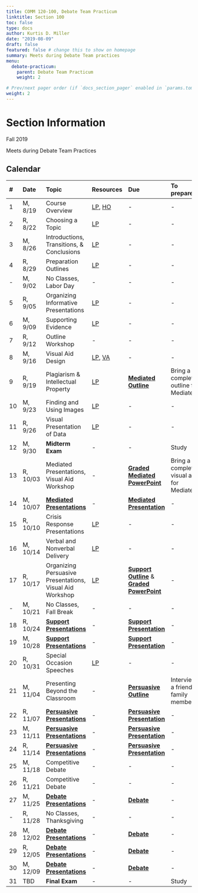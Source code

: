 ```yaml
---
title: COMM 120-100, Debate Team Practicum
linktitle: Section 100
toc: false
type: docs
author: Kurtis D. Miller
date: "2019-08-09"
draft: false
featured: false # change this to show on homepage
summary: Meets during Debate Team practices
menu:
  debate-practicum:
    parent: Debate Team Practicum
    weight: 2

# Prev/next pager order (if `docs_section_pager` enabled in `params.toml`)
weight: 2
---
```


Section Information
===================

Fall 2019

Meets during Debate Team Practices

[ho-s]:  /course/debate-practicum/COMM-120-100-FA19-KM.pdf  "Handout - Syllabus"

<!-- more -->

Calendar
--------

|  # | Date     | Topic                                                    | Resources       | Due                          | To prepare…    |
|:--|:-----------|:--------------------------|:----------|:-----------------------|:---------------------------|
|  1 | M, 8/19  | Course Overview                                          | [LP][lp-co], [HO][ho-s] | -                            | -              |
|  2 | R, 8/22  | Choosing a Topic                                         | [LP][lp-ts]     | -                            | -              |
|  3 | M, 8/26  | Introductions, Transitions, & Conclusions                | [LP][lp-itc]    | -                            | -              |
|  4 | R, 8/29  | Preparation Outlines                                     | [LP][lp-po]     | -                            | -              |
|  - | M, 9/02  | No Classes, Labor Day                                    | -               | -                            | -              |
|  5 | R, 9/05  | Organizing Informative Presentations                     | [LP][lp-oip]    | -                            | -              |
|  6 | M, 9/09  | Supporting Evidence                                      | [LP][lp-se]     | -                            | -              |
|  7 | R, 9/12  | Outline Workshop                                         | -               | -                            | -              |
|  8 | M, 9/16  | Visual Aid Design                                        | [LP][lp-vad], [VA][example visual aid] | -     | -              |
|  9 | R, 9/19  | Plagiarism & Intellectual Property                       | [LP][lp-pip]    | **[Mediated Outline][Outline]** | Bring a completed outline for Mediated |
| 10 | M, 9/23  | Finding and Using Images                                 | [LP][lp-fui]    | -                            | -              |
| 11 | R, 9/26  | Visual Presentation of Data                              | [LP][lp-vpd]    | -                            | -              |
| 12 | M, 9/30  | **Midterm Exam**                                         | -               | -                            | Study          |
| 13 | R, 10/03 | Mediated Presentations, Visual Aid Workshop              | -               | **[Graded Mediated PowerPoint][Graded PowerPoint]** | Bring a completed visual aid for Mediated |
| 14 | M, 10/07 | **[Mediated Presentations][Mediated]**                   | -               | **[Mediated Presentation][Mediated]** | -     |
| 15 | R, 10/10 | Crisis Response Presentations                            | [LP][lp-crp]    | -                            | -              |
| 16 | M, 10/14 | Verbal and Nonverbal Delivery                            | [LP][lp-vnd]    | -                            | -              |
| 17 | R, 10/17 | Organizing Persuasive Presentations, Visual Aid Workshop | [LP][lp-opp]    | **[Support Outline][Outline]** & **[Graded PowerPoint][]** | - |
|  - | M, 10/21 | No Classes, Fall Break                                   | -               | -                            | -              |
| 18 | R, 10/24 | **[Support Presentations][Support]**                     | -               | **[Support Presentation][Support]** | -       |
| 19 | M, 10/28 | **[Support Presentations][Support]**                     | -               | **[Support Presentation][Support]** | -       |
| 20 | R, 10/31 | Special Occasion Speeches                                | [LP][lp-sop]    | -                            | -              |
| 21 | M, 11/04 | Presenting Beyond the Classroom                          | -               | **[Persuasive Outline][Outline]** | Interview a friend or family member |
| 22 | R, 11/07 | **[Persuasive Presentations][Persuasive]**               | -               | **[Persuasive Presentation][Persuasive]** | - |
| 23 | M, 11/11 | **[Persuasive Presentations][Persuasive]**               | -               | **[Persuasive Presentation][Persuasive]** | - |
| 24 | R, 11/14 | **[Persuasive Presentations][Persuasive]**               | -               | **[Persuasive Presentation][Persuasive]** | - |
| 25 | M, 11/18 | Competitive Debate                                       | -               | -                            | -              |
| 26 | R, 11/21 | Competitive Debate                                       | -               | -                            | -              |
| 27 | M, 11/25 | **[Debate Presentations][Debate]**                       | -               | **[Debate][]**               | -              |
|  - | R, 11/28 | No Classes, Thanksgiving                                 | -               | -                            | -              |
| 28 | M, 12/02 | **[Debate Presentations][Debate]**                       | -               | **[Debate][]**               | -              |
| 29 | R, 12/05 | **[Debate Presentations][Debate]**                       | -               | **[Debate][]**               | -              |
| 30 | M, 12/09 | **[Debate Presentations][Debate]**                       | -               | **[Debate][]**               | -              |
| 31 | TBD      | **Final Exam**                                           | -               | -                            | Study          |

<!-- Assignment Links -->
[Mediated]:                         /course/public-speaking/assignment/mediated-assignment                "Assignment description"
[Debate]:                           /course/public-speaking/assignment/debate-assignment                  "Assignment description"
[Graded PowerPoint]:                /course/public-speaking/assignment/graded-powerpoint-assignment       "Assignment description"
[Outline]:                          /course/public-speaking/assignment/preparation-outlines               "Assignment description"
[Peer Evaluations]:                 /course/public-speaking/assignment/peer-evaluations                   "Assignment description"
[Persuasive]:                       /course/public-speaking/assignment/persuasive-assignment              "Assignment description"
[Presentation Evaluation]:          /course/public-speaking/assignment/presentation-evaluation            "Assignment description"
[Preparation Outline]:              /course/public-speaking/assignment/preparation-outlines               "Assignment description"
[Video Submission]:                 /course/public-speaking/assignment/submitting-presentations-by-video  "Assignment description"
[Support]:                          /course/public-speaking/assignment/support-assignment                 "Assignment description"

<!-- lesson plan links -->
[lp-co]:       /course/public-speaking/lesson-plan/course-overview/                            "Lesson Plan"
[lp-opp]:      /course/public-speaking/lesson-plan/organizing-persuasive-presentations/        "Lesson Plan"
[lp-crp]:      /course/public-speaking/lesson-plan/crisis-response-presentations/              "Lesson Plan"
[lp-fui]:      /course/public-speaking/lesson-plan/finding-and-using-images/                   "Lesson Plan"
[lp-itc]:      /course/public-speaking/lesson-plan/introductions-transitions-and-conclusions/  "Lesson Plan"
[lp-lf]:       /course/public-speaking/lesson-plan/logical-fallacies/                          "Lesson Plan"
[lp-oip]:      /course/public-speaking/lesson-plan/organizing-informative-presentations/       "Lesson Plan"
[lp-piat]:     /course/public-speaking/lesson-plan/presenting-in-a-team/                       "Lesson Plan"
[lp-pip]:      /course/public-speaking/lesson-plan/plagiarism-and-intellectual-property/       "Lesson Plan"
[lp-po]:       /course/public-speaking/lesson-plan/preparation-outlines/                       "Lesson Plan"
[lp-pteaa]:    /course/public-speaking/lesson-plan/persuasive-targets-effects-and-appeals/     "Lesson Plan"
[lp-se]:       /course/public-speaking/lesson-plan/supporting-evidence/                        "Lesson Plan"
[lp-sop]:      /course/public-speaking/lesson-plan/special-occasion-presentations/             "Lesson Plan"
[lp-ts]:       /course/public-speaking/lesson-plan/topic-selection/                            "Lesson Plan"
[lp-vad]:      /course/public-speaking/lesson-plan/visual-aid-design/                          "Lesson Plan"
[lp-vnd]:      /course/public-speaking/lesson-plan/verbal-and-nonverbal-delivery/              "Lesson Plan"
[lp-vpd]:      /course/public-speaking/lesson-plan/visual-presentation-of-data/                "Lesson Plan"


<!-- visual aid links-->
[example visual aid]:  /course/public-speaking/visual-aid/example-visual-aid.pptx "Visual Aid"
